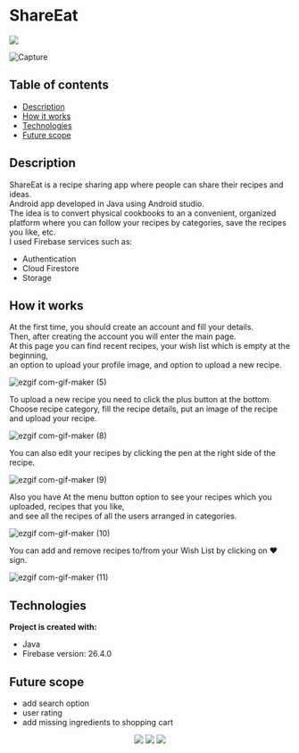 
# ShareEat

<img src="https://img.shields.io/badge/App-ShareEat-pink">

![Capture](https://user-images.githubusercontent.com/68688761/109717211-69885380-7bae-11eb-9936-2455eb072958.PNG)



## Table of contents
* [Description](#description)
* [How it works](#How-it-works)
* [Technologies](#technologies)
* [Future scope](#future-scope)

## Description
ShareEat is a recipe sharing app where people can share their recipes and ideas. \
Android app developed in Java using Android studio. \
The idea is to convert physical cookbooks to an a convenient, organized platform where you can follow your recipes by categories, save the recipes you like, etc. \
I used Firebase services such as: 
* Authentication
* Cloud Firestore
* Storage

## How it works
At the first time, you should create an account and fill your details. \
Then, after creating the account you will enter the main page. \
At this page you can find recent recipes, your wish list which is empty at the beginning, \
an option to upload your profile image, and option to upload a new recipe. 

![ezgif com-gif-maker (5)](https://user-images.githubusercontent.com/68688761/109725670-2633e200-7bba-11eb-992a-bc94aa6b4e50.gif)

To upload a new recipe you need to click the plus button at the bottom. \
Choose recipe category, fill the recipe details, put an image of the recipe and upload your recipe. 

![ezgif com-gif-maker (8)](https://user-images.githubusercontent.com/68688761/109730686-8fb7ee80-7bc2-11eb-98dc-831a2bec9765.gif)


You can also edit your recipes by clicking the pen at the right side of the recipe. 

![ezgif com-gif-maker (9)](https://user-images.githubusercontent.com/68688761/109731155-6ba8dd00-7bc3-11eb-9d92-f07cb48c100f.gif)

Also you have At the menu button option to see your recipes which you uploaded, recipes that you like, \
and see all the recipes of all the users arranged in categories. 

![ezgif com-gif-maker (10)](https://user-images.githubusercontent.com/68688761/109734533-d5c48080-7bc9-11eb-9fb7-d5b448e8fb00.gif)

You can add and remove recipes to/from your Wish List by clicking on :heart: sign. 

![ezgif com-gif-maker (11)](https://user-images.githubusercontent.com/68688761/109736018-67cd8880-7bcc-11eb-9239-8711340f5bfb.gif)

## Technologies
<b>Project is created with:</b>
* Java
* Firebase version: 26.4.0

## Future scope
- add search option
- user rating
- add missing ingredients to shopping cart

<p align="center">
<img src="https://img.shields.io/badge/Made%20By-AnnaML3011-pink">
<img src="https://img.shields.io/badge/Java-100%25-pink">
<img src="https://img.shields.io/badge/Android%20Studio-4.2-pink">
</p>

